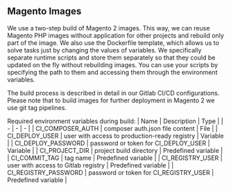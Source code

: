 ## Magento Images

We use a two-step build of Magento 2 images. This way, we can reuse Magento PHP images without application for other projects and rebuild only part of the image.
We also use the Dockerfile template, which allows us to solve tasks just by changing the values of variables.
We specifically separate runtime scripts and store them separately so that they could be updated on the fly without rebuilding images. You can use your scripts by specifying the path to them and accessing them through the environment variables.

The build process is described in detail in our Gitlab CI/CD configurations. Please note that to build images for further deployment in Magento 2 we use git tag pipelines.

Required environment variables during build:
| Name | Description | Type | 
| - | - | - |
| CI_COMPOSER_AUTH | composer auth.json file content | File |
| CI_DEPLOY_USER | user with access to production-ready registry | Variable |
| CI_DEPLOY_PASSWORD | password or token for CI_DEPLOY_USER | Variable |
| CI_PROJECT_DIR | project build directory | Predefined variable |
| CI_COMMIT_TAG | tag name | Predefined variable |
| CI_REGISTRY_USER | user with access to Gitlab registry | Predefined variable |
| CI_REGISTRY_PASSWORD | password or token for CI_REGISTRY_USER | Predefined variable |
